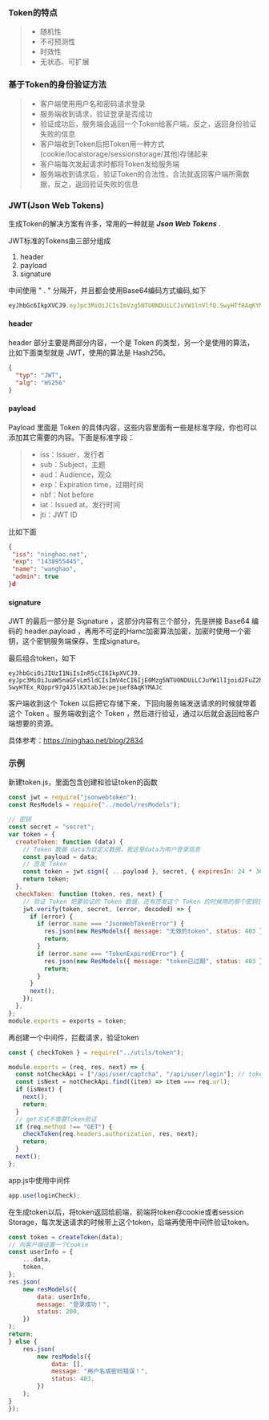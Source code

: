 ### Token的特点

> - 随机性
> - 不可预测性
> - 时效性
> - 无状态、可扩展



### 基于Token的身份验证方法

> - 客户端使用用户名和密码请求登录
> - 服务端收到请求，验证登录是否成功
> - 验证成功后，服务端会返回一个Token给客户端，反之，返回身份验证失败的信息
> - 客户端收到Token后把Token用一种方式(cookie/localstorage/sessionstorage/其他)存储起来
> - 客户端每次发起请求时都将Token发给服务端
> - 服务端收到请求后，验证Token的合法性，合法就返回客户端所需数据，反之，返回验证失败的信息



### JWT(Json Web Tokens)

生成Token的解决方案有许多，常用的一种就是 ***Json Web Tokens*** .

JWT标准的Tokens由三部分组成

1. header
2. payload
3. signature

中间使用 " . " 分隔开，并且都会使用Base64编码方式编码,如下

```javascript
eyJhbGc6IkpXVCJ9.eyJpc3MiOiJCIsImVzg5NTU0NDUiLCJuYW1lnVlfQ.SwyHTf8AqKYMAJc
```

#### header

header 部分主要是两部分内容，一个是 Token 的类型，另一个是使用的算法，比如下面类型就是 JWT，使用的算法是 Hash256。

```json
{
  "typ": "JWT",
  "alg": "HS256"
}
```

#### payload

Payload 里面是 Token 的具体内容，这些内容里面有一些是标准字段，你也可以添加其它需要的内容。下面是标准字段：

> - iss：Issuer，发行者
> - sub：Subject，主题
> - aud：Audience，观众
> - exp：Expiration time，过期时间
> - nbf：Not before
> - iat：Issued at，发行时间
> - jti：JWT ID

比如下面

```json
{
 "iss": "ninghao.net",
 "exp": "1438955445",
 "name": "wanghao",
 "admin": true
}d
```

#### signature

JWT 的最后一部分是 Signature ，这部分内容有三个部分，先是拼接 Base64 编码的 header.payload ，再用不可逆的Hamc加密算法加密，加密时使用一个密钥，这个密钥服务端保存，生成signature。

最后组合token，如下

```
eyJhbGciOiJIUzI1NiIsInR5cCI6IkpXVCJ9.
eyJpc3MiOiJuaW5naGFvLm5ldCIsImV4cCI6IjE0Mzg5NTU0NDUiLCJuYW1lIjoid2FuZ2hhbyIsImFkbWluIjp0cnVlfQ.
SwyHTEx_RQppr97g4J5lKXtabJecpejuef8AqKYMAJc
```

客户端收到这个 Token 以后把它存储下来，下回向服务端发送请求的时候就带着这个 Token 。服务端收到这个 Token ，然后进行验证，通过以后就会返回给客户端想要的资源。



具体参考：https://ninghao.net/blog/2834



### 示例

新建token.js，里面包含创建和验证token的函数

```js
const jwt = require("jsonwebtoken");
const ResModels = require("../model/resModels");

// 密钥
const secret = "secret";
var token = {
  createToken: function (data) {
    // Token 数据 data为自定义数据，我这里data为用户登录信息
    const payload = data;
    // 签发 Token
    const token = jwt.sign({ ...payload }, secret, { expiresIn: 24 * 3600 }); // exporesIn为过期时间，单位：ms/h/days/d  eg:1000, "2 days", "10h", "7d"
    return token;
  },
  checkToken: function (token, res, next) {
    // 验证 Token 把要验证的 Token 数据，还有签发这个 Token 的时候用的那个密钥告诉 verify 这个方法，在一个回调里面有两个参数，error 表示错误，decoded 是解码之后的 Token 数据。
    jwt.verify(token, secret, (error, decoded) => {
      if (error) {
        if (error.name === "JsonWebTokenError") {
          res.json(new ResModels({ message: "无效的token", status: 403 }));
          return;
        }
        if (error.name === "TokenExpiredError") {
          res.json(new ResModels({ message: "token已过期", status: 403 }));
          return;
        }
      }
      next();
    });
  },
};
module.exports = exports = token;
```

再创建一个中间件，拦截请求，验证token

```js
const { checkToken } = require("../utils/token");

module.exports = (req, res, next) => {
  const notCheckApi = ["/api/user/captcha", "/api/user/login"]; // token白名单（无需token验证的api）
  const isNext = notCheckApi.find((item) => item === req.url);
  if (isNext) {
    next();
    return;
  }
  // get方式不需要Token验证
  if (req.method !== "GET") {
    checkToken(req.headers.authorization, res, next);
    return;
  }
  next();
};
```

app.js中使用中间件

```js
app.use(loginCheck);
```



在生成token以后，将token返回给前端，前端将token存cookie或者session Storage，每次发送请求的时候带上这个token，后端再使用中间件验证token。

```js
const token = createToken(data);
// 向客户端设置一个Cookie
const userInfo = {
    ...data,
    token,
};
res.json(
    new resModels({
        data: userInfo,
        message: "登录成功！",
        status: 200,
    })
);
return;
} else {
    res.json(
        new resModels({
            data: [],
            message: "用户名或密码错误！",
            status: 403,
        })
    );
}
});
```

